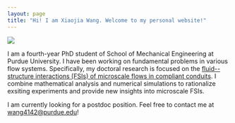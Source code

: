 ```yaml
---
layout: page
title: "Hi! I am Xiaojia Wang. Welcome to my personal website!"
---
```


![](/assets/me.jpg)


I am a fourth-year PhD student of School of Mechanical Engineering at Purdue University. I have been working on fundamental problems in various flow systems. Specifically, my doctoral research is focused on the [fluid--structure interactions (FSIs) of microscale flows in compliant conduits](research.md). I combine mathematical analysis and numerical simulations to rationalize exsiting experiments and provide new insights into microscale FSIs.

I am currently looking for a postdoc position. Feel free to contact me at [wang4142@purdue.edu]()!
